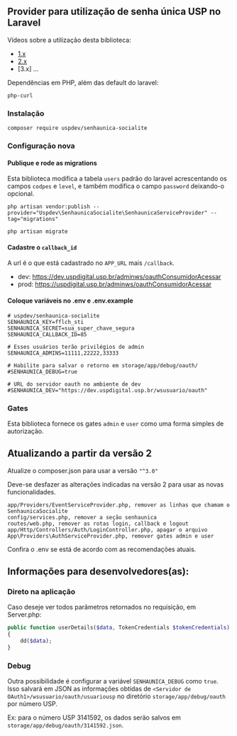 ## Provider para utilização de senha única USP no Laravel

Vídeos sobre a utilização desta biblioteca:

-   [1.x](https://youtu.be/jLFM2AUFJgw)
-   [2.x](https://www.youtube.com/watch?v=t6Zf3nK-oIo)
-   [3.x] ...

Dependências em PHP, além das default do laravel:

    php-curl

### Instalação

    composer require uspdev/senhaunica-socialite

### Configuração nova

#### Publique e rode as migrations

Esta biblioteca modifica a tabela `users` padrão do laravel acrescentando os campos `codpes` e `level`, e também modifica o campo `password` deixando-o opcional.

    php artisan vendor:publish --provider="Uspdev\SenhaunicaSocialite\SenhaunicaServiceProvider" --tag="migrations"

    php artisan migrate


#### Cadastre o `callback_id`

A url é o que está cadastrado no `APP_URL` mais `/callback`.

-   dev: https://dev.uspdigital.usp.br/adminws/oauthConsumidorAcessar
-   prod: https://uspdigital.usp.br/adminws/oauthConsumidorAcessar

#### Coloque variáveis no .env e .env.example

    # uspdev/senhaunica-socialite
    SENHAUNICA_KEY=fflch_sti
    SENHAUNICA_SECRET=sua_super_chave_segura
    SENHAUNICA_CALLBACK_ID=85

    # Esses usuários terão privilégios de admin
    SENHAUNICA_ADMINS=11111,22222,33333

    # Habilite para salvar o retorno em storage/app/debug/oauth/
    #SENHAUNICA_DEBUG=true

    # URL do servidor oauth no ambiente de dev
    #SENHAUNICA_DEV="https://dev.uspdigital.usp.br/wsusuario/oauth"

### Gates

Esta biblioteca fornece os gates `admin` e `user` como uma forma simples de autorização.


## Atualizando a partir da versão 2

Atualize o composer.json para usar a versão `"^3.0"`

Deve-se desfazer as alterações indicadas na versão 2 para usar as novas funcionalidades.

    app/Providers/EventServiceProvider.php, remover as linhas que chamam o SenhaunicaSocialite
    config/services.php, remover a seção senhaunica
    routes/web.php, remover as rotas login, callback e logout
    app/Http/Controllers/Auth/LoginController.php, apagar o arquivo
    App\Providers\AuthServiceProvider.php, remover gates admin e user

Confira o .env se está de acordo com as recomendações atuais.

## Informações para desenvolvedores(as):

### Direto na aplicação

Caso deseje ver todos parâmetros retornados no requisição, em Server.php:

```php
public function userDetails($data, TokenCredentials $tokenCredentials)
{
    dd($data);
}
```

### Debug

Outra possibilidade é configurar a variável `SENHAUNICA_DEBUG` como `true`. Isso salvará em JSON as informações obtidas de `<Servidor de OAuth1>/wsusuario/oauth/usuariousp` no diretório `storage/app/debug/oauth` por número USP.

Ex: para o número USP 3141592, os dados serão salvos em `storage/app/debug/oauth/3141592.json`.

